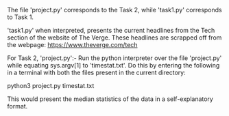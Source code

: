 The file 'project.py' corresponds to the Task 2, while 'task1.py' corresponds to Task 1.

'task1.py' when interpreted, presents the current headlines from the Tech section of the website of The Verge. These headlines are scrapped off from the webpage: https://www.theverge.com/tech

For Task 2, 'project.py':-
Run the python interpreter over the file 'project.py' while equating sys.argv[1] to 'timestat.txt'. Do this by entering the following in a terminal with both the files present in the current directory:

python3 project.py timestat.txt

This would present the median statistics of the data in a self-explanatory format.
